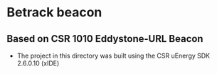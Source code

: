 # Betrack beacon

## Based on CSR 1010 Eddystone-URL Beacon
* The project in this directory was built using the CSR uEnergy SDK 2.6.0.10 (xIDE)